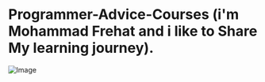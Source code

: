 # Programmer-Advice-Courses (i'm Mohammad Frehat and i like to Share My learning journey).



![Image](https://github.com/user-attachments/assets/527a041d-3400-4fda-875f-a00a7b821806)
